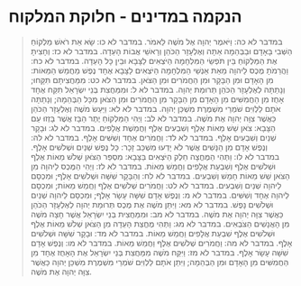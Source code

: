# הנקמה במדינים - חלוקת המלקוח

> במדבר לא כה: וַיֹּאמֶר יְהוָה אֶל מֹשֶׁה לֵּאמֹר.
> במדבר לא כו: שָׂא אֵת רֹאשׁ מַלְקוֹחַ הַשְּׁבִי בָּאָדָם וּבַבְּהֵמָה אַתָּה וְאֶלְעָזָר הַכֹּהֵן וְרָאשֵׁי אֲבוֹת הָעֵדָה.
> במדבר לא כז: וְחָצִיתָ אֶת הַמַּלְקוֹחַ בֵּין תֹּפְשֵׂי הַמִּלְחָמָה הַיֹּצְאִים לַצָּבָא וּבֵין כָּל הָעֵדָה.
> במדבר לא כח: וַהֲרֵמֹתָ מֶכֶס לַיהוָה מֵאֵת אַנְשֵׁי הַמִּלְחָמָה הַיֹּצְאִים לַצָּבָא אֶחָד נֶפֶשׁ מֵחֲמֵשׁ הַמֵּאוֹת:  מִן הָאָדָם וּמִן הַבָּקָר וּמִן הַחֲמֹרִים וּמִן הַצֹּאן.
> במדבר לא כט: מִמַּחֲצִיתָם תִּקָּחוּ; וְנָתַתָּה לְאֶלְעָזָר הַכֹּהֵן תְּרוּמַת יְהוָה.
> במדבר לא ל: וּמִמַּחֲצִת בְּנֵי יִשְׂרָאֵל תִּקַּח אֶחָד אָחֻז מִן הַחֲמִשִּׁים מִן הָאָדָם מִן הַבָּקָר מִן הַחֲמֹרִים וּמִן הַצֹּאן מִכָּל הַבְּהֵמָה; וְנָתַתָּה אֹתָם לַלְוִיִּם שֹׁמְרֵי מִשְׁמֶרֶת מִשְׁכַּן יְהוָה.
> במדבר לא לא: וַיַּעַשׂ מֹשֶׁה וְאֶלְעָזָר הַכֹּהֵן כַּאֲשֶׁר צִוָּה יְהוָה אֶת מֹשֶׁה.
> במדבר לא לב: וַיְהִי הַמַּלְקוֹחַ יֶתֶר הַבָּז אֲשֶׁר בָּזְזוּ עַם הַצָּבָא:  צֹאן שֵׁשׁ מֵאוֹת אֶלֶף וְשִׁבְעִים אֶלֶף וַחֲמֵשֶׁת אֲלָפִים.
> במדבר לא לג: וּבָקָר שְׁנַיִם וְשִׁבְעִים אָלֶף.
> במדבר לא לד: וַחֲמֹרִים אֶחָד וְשִׁשִּׁים אָלֶף.
> במדבר לא לה: וְנֶפֶשׁ אָדָם מִן הַנָּשִׁים אֲשֶׁר לֹא יָדְעוּ מִשְׁכַּב זָכָר:  כָּל נֶפֶשׁ שְׁנַיִם וּשְׁלֹשִׁים אָלֶף.
> במדבר לא לו: וַתְּהִי הַמֶּחֱצָה חֵלֶק הַיֹּצְאִים בַּצָּבָא:  מִסְפַּר הַצֹּאן שְׁלֹשׁ מֵאוֹת אֶלֶף וּשְׁלֹשִׁים אֶלֶף וְשִׁבְעַת אֲלָפִים וַחֲמֵשׁ מֵאוֹת.
> במדבר לא לז: וַיְהִי הַמֶּכֶס לַיהוָה מִן הַצֹּאן שֵׁשׁ מֵאוֹת חָמֵשׁ וְשִׁבְעִים.
> במדבר לא לח: וְהַבָּקָר שִׁשָּׁה וּשְׁלֹשִׁים אָלֶף; וּמִכְסָם לַיהוָה שְׁנַיִם וְשִׁבְעִים.
> במדבר לא לט: וַחֲמֹרִים שְׁלֹשִׁים אֶלֶף וַחֲמֵשׁ מֵאוֹת; וּמִכְסָם לַיהוָה אֶחָד וְשִׁשִּׁים.
> במדבר לא מ: וְנֶפֶשׁ אָדָם שִׁשָּׁה עָשָׂר אָלֶף; וּמִכְסָם לַיהוָה שְׁנַיִם וּשְׁלֹשִׁים נָפֶשׁ.
> במדבר לא מא: וַיִּתֵּן מֹשֶׁה אֶת מֶכֶס תְּרוּמַת יְהוָה לְאֶלְעָזָר הַכֹּהֵן כַּאֲשֶׁר צִוָּה יְהוָה אֶת מֹשֶׁה.
> במדבר לא מב: וּמִמַּחֲצִית בְּנֵי יִשְׂרָאֵל אֲשֶׁר חָצָה מֹשֶׁה מִן הָאֲנָשִׁים הַצֹּבְאִים.
> במדבר לא מג: וַתְּהִי מֶחֱצַת הָעֵדָה מִן הַצֹּאן שְׁלֹשׁ מֵאוֹת אֶלֶף וּשְׁלֹשִׁים אֶלֶף שִׁבְעַת אֲלָפִים וַחֲמֵשׁ מֵאוֹת.
> במדבר לא מד: וּבָקָר שִׁשָּׁה וּשְׁלֹשִׁים אָלֶף.
> במדבר לא מה: וַחֲמֹרִים שְׁלֹשִׁים אֶלֶף וַחֲמֵשׁ מֵאוֹת.
> במדבר לא מו: וְנֶפֶשׁ אָדָם שִׁשָּׁה עָשָׂר אָלֶף.
> במדבר לא מז: וַיִּקַּח מֹשֶׁה מִמַּחֲצִת בְּנֵי יִשְׂרָאֵל אֶת הָאָחֻז אֶחָד מִן הַחֲמִשִּׁים מִן הָאָדָם וּמִן הַבְּהֵמָה; וַיִּתֵּן אֹתָם לַלְוִיִּם שֹׁמְרֵי מִשְׁמֶרֶת מִשְׁכַּן יְהוָה כַּאֲשֶׁר צִוָּה יְהוָה אֶת מֹשֶׁה. 
 

